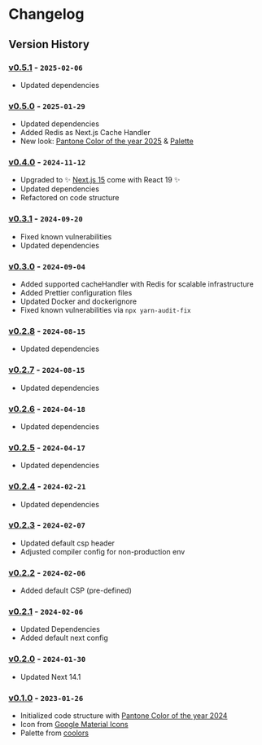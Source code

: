 # Changelog

## Version History

### [v0.5.1] - `2025-02-06`

- Updated dependencies

[v0.5.1]: https://github.com/buildingwatsize/next-tailwind-ts/releases/tag/v0.5.1

### [v0.5.0] - `2025-01-29`

- Updated dependencies
- Added Redis as Next.js Cache Handler
- New look: [Pantone Color of the year 2025](https://www.pantone.com/color-of-the-year/2025) & [Palette](https://coolors.co/2e5266-bed0d6-e1dfde-9e7a68-481d24)

[v0.5.0]: https://github.com/buildingwatsize/next-tailwind-ts/releases/tag/v0.5.0

### [v0.4.0] - `2024-11-12`

- Upgraded to ✨ [Next.js 15](https://nextjs.org/blog/next-15) come with React 19 ✨
- Updated dependencies
- Refactored on code structure

[v0.4.0]: https://github.com/buildingwatsize/next-tailwind-ts/releases/tag/v0.4.0

### [v0.3.1] - `2024-09-20`

- Fixed known vulnerabilities
- Updated dependencies

[v0.3.1]: https://github.com/buildingwatsize/next-tailwind-ts/releases/tag/v0.3.1

### [v0.3.0] - `2024-09-04`

- Added supported cacheHandler with Redis for scalable infrastructure
- Added Prettier configuration files
- Updated Docker and dockerignore
- Fixed known vulnerabilities via `npx yarn-audit-fix`

[v0.3.0]: https://github.com/buildingwatsize/next-tailwind-ts/releases/tag/v0.3.0

### [v0.2.8] - `2024-08-15`

- Updated dependencies

[v0.2.8]: https://github.com/buildingwatsize/next-tailwind-ts/releases/tag/v0.2.8

### [v0.2.7] - `2024-08-15`

- Updated dependencies

[v0.2.7]: https://github.com/buildingwatsize/next-tailwind-ts/releases/tag/v0.2.7

### [v0.2.6] - `2024-04-18`

- Updated dependencies

[v0.2.6]: https://github.com/buildingwatsize/next-tailwind-ts/releases/tag/v0.2.6

### [v0.2.5] - `2024-04-17`

- Updated dependencies

[v0.2.5]: https://github.com/buildingwatsize/next-tailwind-ts/releases/tag/v0.2.5

### [v0.2.4] - `2024-02-21`

- Updated dependencies

[v0.2.4]: https://github.com/buildingwatsize/next-tailwind-ts/releases/tag/v0.2.4

### [v0.2.3] - `2024-02-07`

- Updated default csp header
- Adjusted compiler config for non-production env

[v0.2.3]: https://github.com/buildingwatsize/next-tailwind-ts/releases/tag/v0.2.3

### [v0.2.2] - `2024-02-06`

- Added default CSP (pre-defined)

[v0.2.2]: https://github.com/buildingwatsize/next-tailwind-ts/releases/tag/v0.2.2

### [v0.2.1] - `2024-02-06`

- Updated Dependencies
- Added default next config

[v0.2.1]: https://github.com/buildingwatsize/next-tailwind-ts/releases/tag/v0.2.1

### [v0.2.0] - `2024-01-30`

- Updated Next 14.1

[v0.2.0]: https://github.com/buildingwatsize/next-tailwind-ts/releases/tag/v0.2.0

### [v0.1.0] - `2023-01-26`

- Initialized code structure with [Pantone Color of the year 2024](https://www.pantone.com/color-of-the-year/2024)
- Icon from [Google Material Icons](https://iconbuddy.app/ic)
- Palette from [coolors](https://coolors.co/ffbe98-d35269-c7efcf-826aed-0c1821)

[v0.1.0]: https://github.com/buildingwatsize/next-tailwind-ts/releases/tag/v0.1.0
